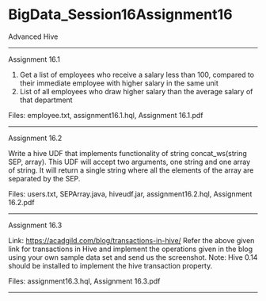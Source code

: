 # BigData_Session16Assignment16
Advanced Hive

--------------------------------------------------------------------------------------------------------------------------------------

Assignment 16.1

1. Get a list of employees who receive a salary less than 100, compared to their immediate employee with higher salary in the same unit
2. List of all employees who draw higher salary than the average salary of that department

Files: employee.txt, assignment16.1.hql, Assignment 16.1.pdf

--------------------------------------------------------------------------------------------------------------------------------------

Assignment 16.2

Write a hive UDF that implements functionality of string concat_ws(string SEP, array<string>).
This UDF will accept two arguments, one string and one array of string.
It will return a single string where all the elements of the array are separated by the SEP.

Files: users.txt, SEPArray.java, hiveudf.jar, assignment16.2.hql, Assignment 16.2.pdf

--------------------------------------------------------------------------------------------------------------------------------------

Assignment 16.3

Link: https://acadgild.com/blog/transactions-in-hive/
Refer the above given link for transactions in Hive and implement the operations given in the blog using
your own sample data set and send us the screenshot.
Note: Hive 0.14 should be installed to implement the hive transaction property.

Files: assignment16.3.hql, Assignment 16.3.pdf

--------------------------------------------------------------------------------------------------------------------------------------
